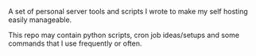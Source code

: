 A set of personal server tools and scripts I wrote to make my self hosting easily manageable.

This repo may contain python scripts, cron job ideas/setups and some commands that I use frequently or often.
